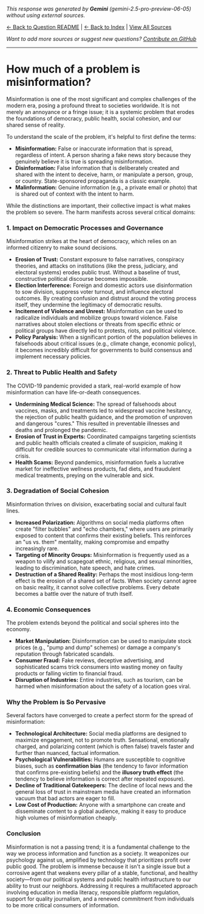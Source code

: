 <!-- 
Generated by: gemini
Model: gemini-2.5-pro-preview-06-05
Prompt type: default
Generated at: 2025-06-18T11:53:19.402502
-->

*This response was generated by **Gemini** (gemini-2.5-pro-preview-06-05) without using external sources.*

[← Back to Question README](README.md) | [← Back to Index](../README.md) | [View All Sources](../allsources.md)

*Want to add more sources or suggest new questions? [Contribute on GitHub](https://github.com/justinwest/SuggestedSources)*

---

# How much of a problem is misinformation?

Misinformation is one of the most significant and complex challenges of the modern era, posing a profound threat to societies worldwide. It is not merely an annoyance or a fringe issue; it is a systemic problem that erodes the foundations of democracy, public health, social cohesion, and our shared sense of reality.

To understand the scale of the problem, it's helpful to first define the terms:

*   **Misinformation:** False or inaccurate information that is spread, regardless of intent. A person sharing a fake news story because they genuinely believe it is true is spreading misinformation.
*   **Disinformation:** False information that is deliberately created and shared with the intent to deceive, harm, or manipulate a person, group, or country. State-sponsored propaganda is a classic example.
*   **Malinformation:** Genuine information (e.g., a private email or photo) that is shared out of context with the intent to harm.

While the distinctions are important, their collective impact is what makes the problem so severe. The harm manifests across several critical domains:

### 1. Impact on Democratic Processes and Governance

Misinformation strikes at the heart of democracy, which relies on an informed citizenry to make sound decisions.
*   **Erosion of Trust:** Constant exposure to false narratives, conspiracy theories, and attacks on institutions (like the press, judiciary, and electoral systems) erodes public trust. Without a baseline of trust, constructive political discourse becomes impossible.
*   **Election Interference:** Foreign and domestic actors use disinformation to sow division, suppress voter turnout, and influence electoral outcomes. By creating confusion and distrust around the voting process itself, they undermine the legitimacy of democratic results.
*   **Incitement of Violence and Unrest:** Misinformation can be used to radicalize individuals and mobilize groups toward violence. False narratives about stolen elections or threats from specific ethnic or political groups have directly led to protests, riots, and political violence.
*   **Policy Paralysis:** When a significant portion of the population believes in falsehoods about critical issues (e.g., climate change, economic policy), it becomes incredibly difficult for governments to build consensus and implement necessary policies.

### 2. Threat to Public Health and Safety

The COVID-19 pandemic provided a stark, real-world example of how misinformation can have life-or-death consequences.
*   **Undermining Medical Science:** The spread of falsehoods about vaccines, masks, and treatments led to widespread vaccine hesitancy, the rejection of public health guidance, and the promotion of unproven and dangerous "cures." This resulted in preventable illnesses and deaths and prolonged the pandemic.
*   **Erosion of Trust in Experts:** Coordinated campaigns targeting scientists and public health officials created a climate of suspicion, making it difficult for credible sources to communicate vital information during a crisis.
*   **Health Scams:** Beyond pandemics, misinformation fuels a lucrative market for ineffective wellness products, fad diets, and fraudulent medical treatments, preying on the vulnerable and sick.

### 3. Degradation of Social Cohesion

Misinformation thrives on division, exacerbating social and cultural fault lines.
*   **Increased Polarization:** Algorithms on social media platforms often create "filter bubbles" and "echo chambers," where users are primarily exposed to content that confirms their existing beliefs. This reinforces an "us vs. them" mentality, making compromise and empathy increasingly rare.
*   **Targeting of Minority Groups:** Misinformation is frequently used as a weapon to vilify and scapegoat ethnic, religious, and sexual minorities, leading to discrimination, hate speech, and hate crimes.
*   **Destruction of a Shared Reality:** Perhaps the most insidious long-term effect is the erosion of a shared set of facts. When society cannot agree on basic reality, it cannot solve collective problems. Every debate becomes a battle over the nature of truth itself.

### 4. Economic Consequences

The problem extends beyond the political and social spheres into the economy.
*   **Market Manipulation:** Disinformation can be used to manipulate stock prices (e.g., "pump and dump" schemes) or damage a company's reputation through fabricated scandals.
*   **Consumer Fraud:** Fake reviews, deceptive advertising, and sophisticated scams trick consumers into wasting money on faulty products or falling victim to financial fraud.
*   **Disruption of Industries:** Entire industries, such as tourism, can be harmed when misinformation about the safety of a location goes viral.

### Why the Problem is So Pervasive

Several factors have converged to create a perfect storm for the spread of misinformation:

*   **Technological Architecture:** Social media platforms are designed to maximize engagement, not to promote truth. Sensational, emotionally charged, and polarizing content (which is often false) travels faster and further than nuanced, factual information.
*   **Psychological Vulnerabilities:** Humans are susceptible to cognitive biases, such as **confirmation bias** (the tendency to favor information that confirms pre-existing beliefs) and the **illusory truth effect** (the tendency to believe information is correct after repeated exposure).
*   **Decline of Traditional Gatekeepers:** The decline of local news and the general loss of trust in mainstream media have created an information vacuum that bad actors are eager to fill.
*   **Low Cost of Production:** Anyone with a smartphone can create and disseminate content to a global audience, making it easy to produce high volumes of misinformation cheaply.

### Conclusion

Misinformation is not a passing trend; it is a fundamental challenge to the way we process information and function as a society. It weaponizes our psychology against us, amplified by technology that prioritizes profit over public good. The problem is immense because it isn't a single issue but a corrosive agent that weakens every pillar of a stable, functional, and healthy society—from our political systems and public health infrastructure to our ability to trust our neighbors. Addressing it requires a multifaceted approach involving education in media literacy, responsible platform regulation, support for quality journalism, and a renewed commitment from individuals to be more critical consumers of information.